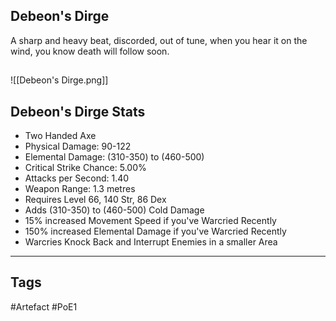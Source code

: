 ## Debeon's Dirge
A sharp and heavy beat,
discorded, out of tune,
when you hear it on the wind,
you know death will follow soon.
##
![[Debeon's Dirge.png]]
## Debeon's Dirge Stats
- Two Handed Axe
- Physical Damage: 90-122
- Elemental Damage: (310-350) to (460-500)
- Critical Strike Chance: 5.00%
- Attacks per Second: 1.40
- Weapon Range: 1.3 metres
- Requires Level 66, 140 Str, 86 Dex
- Adds (310-350) to (460-500) Cold Damage
- 15% increased Movement Speed if you've Warcried Recently
- 150% increased Elemental Damage if you've Warcried Recently
- Warcries Knock Back and Interrupt Enemies in a smaller Area


---
## Tags
#Artefact
#PoE1